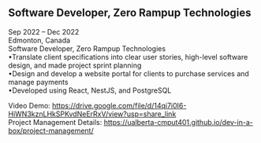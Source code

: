## Software Developer, Zero Rampup Technologies
Sep 2022 – Dec 2022 <br>
Edmonton, Canada <br>
Software Developer, Zero Rampup Technologies <br>
•Translate client specifications into clear user stories, high-level software design, and made project sprint planning <br>
•Design and develop a website portal for clients to purchase services and manage payments <br>
•Developed using React, NestJS, and PostgreSQL <br>

Video Demo: https://drive.google.com/file/d/14qi7i0I6-HiWN3kznLHkSPKvdNeErRxV/view?usp=share_link <br>
Project Management Details: https://ualberta-cmput401.github.io/dev-in-a-box/project-management/
